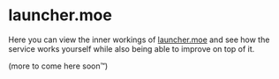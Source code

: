 # launcher.moe

Here you can view the inner workings of [launcher.moe](https://launcher.moe) and see how the service works yourself while also being able to improve on top of it.

(more to come here soon™)